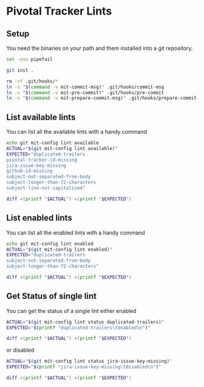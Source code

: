 # Pivotal Tracker Lints

## Setup

You need the binaries on your path and them installed into a git
repository.

``` bash
set -euo pipefail

git init .

rm -rf .git/hooks/*
ln -s "$(command -v mit-commit-msg)" .git/hooks/commit-msg
ln -s "$(command -v mit-pre-commit)" .git/hooks/pre-commit
ln -s "$(command -v mit-prepare-commit-msg)" .git/hooks/prepare-commit-msg
```

## List available lints

You can list all the available lints with a handy command

``` bash
echo git mit-config lint available
ACTUAL="$(git mit-config lint available)"
EXPECTED="duplicated-trailers
pivotal-tracker-id-missing
jira-issue-key-missing
github-id-missing
subject-not-separated-from-body
subject-longer-than-72-characters
subject-line-not-capitalized"

diff <(printf "$ACTUAL") <(printf "$EXPECTED")
```

## List enabled lints

You can list all the enabled lints with a handy command

``` bash
echo git mit-config lint enabled
ACTUAL="$(git mit-config lint enabled)"
EXPECTED="duplicated-trailers
subject-not-separated-from-body
subject-longer-than-72-characters"

diff <(printf "$ACTUAL") <(printf "$EXPECTED")
```

## Get Status of single lint

You can get the status of a single lint either enabled

``` bash
ACTUAL="$(git mit-config lint status duplicated-trailers)"
EXPECTED="$(printf "duplicated-trailers\tenabled\n")"

diff <(printf "$ACTUAL") <(printf "$EXPECTED")
```

or disabled

``` bash
ACTUAL="$(git mit-config lint status jira-issue-key-missing)"
EXPECTED="$(printf "jira-issue-key-missing\tdisabled\n")"

diff <(printf "$ACTUAL") <(printf "$EXPECTED")
```
